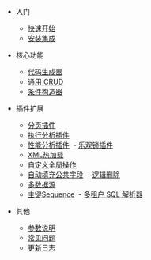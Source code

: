 - 入门

  - [快速开始](quick-start)
  - [安装集成](install)

- 核心功能

  - [代码生成器](generate-code)
  - [通用 CRUD](generic-crud)
  - [条件构造器](wrapper)

- 插件扩展

  - [分页插件](page-plugin)
  - [执行分析插件](execution-analysis-plugin)
  - [性能分析插件](performance-analysis-plugin)
  - [乐观锁插件](optimistic-locker-plugin)
  - [XML热加载](hot-loading)
  - [自定义全局操作](sql-injector)
  - [自动填充公共字段](auto-fill)
  - [逻辑删除](logic-delete)
  - [多数据源](multi-datasource)
  - [主键Sequence](sequence)
  - [多租户 SQL 解析器](tenant)

- 其他

  - [参数说明](api)
  - [常见问题](question)
  - [更新日志](changelog)
